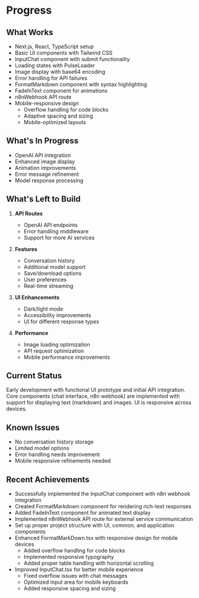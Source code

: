 # Progress

## What Works

- Next.js, React, TypeScript setup
- Basic UI components with Tailwind CSS
- InputChat component with submit functionality
- Loading states with PulseLoader
- Image display with base64 encoding
- Error handling for API failures
- FormatMarkdown component with syntax highlighting
- FadeInText component for animations
- n8nWebhook API route
- Mobile-responsive design
  - Overflow handling for code blocks
  - Adaptive spacing and sizing
  - Mobile-optimized layouts

## What's In Progress

- OpenAI API integration
- Enhanced image display
- Animation improvements
- Error message refinement
- Model response processing

## What's Left to Build

1. **API Routes**

   - OpenAI API endpoints
   - Error handling middleware
   - Support for more AI services

2. **Features**

   - Conversation history
   - Additional model support
   - Save/download options
   - User preferences
   - Real-time streaming

3. **UI Enhancements**

   - Dark/light mode
   - Accessibility improvements
   - UI for different response types

4. **Performance**
   - Image loading optimization
   - API request optimization
   - Mobile performance improvements

## Current Status

Early development with functional UI prototype and initial API integration. Core components (chat interface, n8n webhook) are implemented with support for displaying text (markdown) and images. UI is responsive across devices.

## Known Issues

- No conversation history storage
- Limited model options
- Error handling needs improvement
- Mobile responsive refinements needed

## Recent Achievements

- Successfully implemented the InputChat component with n8n webhook integration
- Created FormatMarkdown component for rendering rich-text responses
- Added FadeInText component for animated text display
- Implemented n8nWebhook API route for external service communication
- Set up proper project structure with UI, common, and application components
- Enhanced FormatMarkDown.tsx with responsive design for mobile devices
  - Added overflow handling for code blocks
  - Implemented responsive typography
  - Added proper table handling with horizontal scrolling
- Improved InputChat.tsx for better mobile experience
  - Fixed overflow issues with chat messages
  - Optimized input area for mobile keyboards
  - Added responsive spacing and sizing
